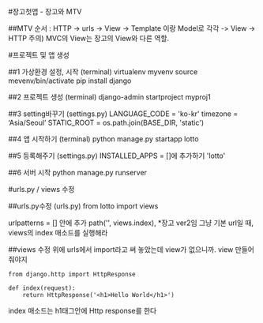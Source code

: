 #장고첫앱 - 장고와 MTV

##MTV
순서 : HTTP -> urls -> View -> Template 이랑 Model로 각각 -> View -> HTTP 
주의) MVC의 View는 장고의 View와 다른 역할.

#프로젝트 및 앱 생성

##1 가상환경 설정, 시작 (terminal)
	virtualenv myvenv
	source mevenv/bin/activate
	pip install django

##2 프로젝트 생성 (terminal)
	django-admin startproject myproj1

##3 setting바꾸기 (settings.py)
	LANGUAGE_CODE = 'ko-kr'
	timezone = ‘Asia/Seoul’
	STATIC_ROOT = os.path.join(BASE_DIR, 'static')

##4 앱 시작하기 (terminal)
	python manage.py startapp lotto

##5 등록해주기 (settings.py)
INSTALLED_APPS = []에 추가하기
	'lotto'

##6 서버 시작
	python manage.py runserver


#urls.py / views 수정

##urls.py수정 (urls.py) 
	from lotto import views
	
urlpatterns = [] 안에 추가
	path('', views.index),
*장고 ver2임
그냥 기본 url일 때, 
views의 index 매소드를 실행해라

##views 수정
위에 urls에서 import라고 써 놓았는데 view가 없으니까. view 만들어줘야지
	
	from django.http import HttpResponse

	def index(request):
		return HttpResponse('<h1>Hello World</h1>')

index 매소드는 h1태그안에 Http response를 한다





